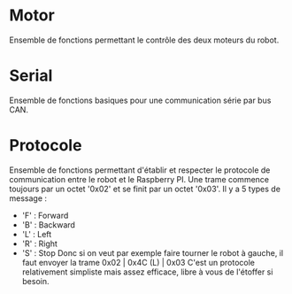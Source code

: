# Motor
Ensemble de fonctions permettant le contrôle des deux moteurs du robot.

# Serial
Ensemble de fonctions basiques pour une communication série par bus CAN.

# Protocole
Ensemble de fonctions permettant d'établir et respecter le protocole de communication entre le robot et le Raspberry PI. Une trame commence toujours par un octet '0x02' et se finit par un octet '0x03'. Il y a 5 types de message :
- 'F' : Forward
- 'B' : Backward
- 'L' : Left
- 'R' : Right
- 'S' : Stop
Donc si on veut par exemple faire tourner le robot à gauche, il faut envoyer la trame 0x02 | 0x4C (L) | 0x03
C'est un protocole relativement simpliste mais assez efficace, libre à vous de l'étoffer si besoin.